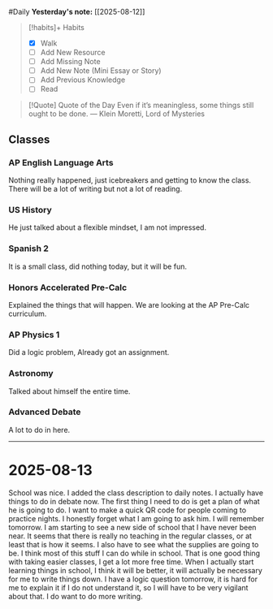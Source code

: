 #Daily
**Yesterday's note:** [[2025-08-12]]

> [!habits]+ Habits 
>- [x] Walk 
>- [ ] Add New Resource
> - [ ] Add Missing Note
> - [ ] Add New Note (Mini Essay or Story)
> - [ ] Add Previous Knowledge  
> - [ ] Read

> [!Quote]  Quote of the Day
Even if it’s meaningless, some things still ought to be done.
— Klein Moretti, Lord of Mysteries


## Classes 

### AP English Language Arts 
Nothing really happened, just icebreakers and getting to know the class. There will be a lot of writing but not a lot of reading. 
### US History 
He just talked about a flexible mindset, I am not impressed. 
### Spanish 2 
It is a small class, did nothing today, but it will be fun. 
### Honors Accelerated Pre-Calc 
Explained the things that will happen. We are looking at the AP Pre-Calc curriculum. 
### AP Physics 1 
Did a logic problem, Already got an assignment. 
### Astronomy 
Talked about himself the entire time. 
### Advanced Debate 
A lot to do in here. 


<hr>


# 2025-08-13

School was nice. I added the class description to daily notes. I actually have things to do in debate now. The first thing I need to do is get a plan of what he is going to do. I want to make a quick QR code for people coming to practice nights. I honestly forget what I am going to ask him. I will remember tomorrow. I am starting to see a new side of school that I have never been near. It seems that there is really no teaching in the regular classes, or at least that is how it seems. I also have to see what the supplies are going to be. I think most of this stuff I can do while in school. That is one good thing with taking easier classes, I get a lot more free time. When I actually start learning things in school, I think it will be better, it will actually be necessary for me to write things down. I have a logic question tomorrow, it is hard for me to explain it if I do not understand it, so I will have to be very vigilant about that. I do want to do more writing. 